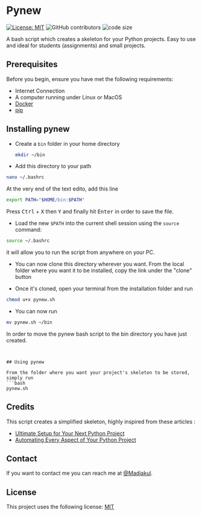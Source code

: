 # Pynew

[![License: MIT](https://img.shields.io/badge/License-MIT-yellow.svg)](https://opensource.org/licenses/MIT) ![GitHub contributors](https://img.shields.io/github/contributors/Madjakul/Pynew) ![code size](https://img.shields.io/github/languages/code-size/Madjakul/Pynew)

A bash script which creates a skeleton for your Python projects. Easy to use and ideal for students (assignments) and small projects.


## Prerequisites

Before you begin, ensure you have met the following requirements:

* Internet Connection
* A computer running under Linux or MacOS
* [Docker](https://phoenixnap.com/kb/how-to-install-docker-on-ubuntu-18-04)
* [pip](https://pip.pypa.io/en/stable/installing/)


## Installing pynew

* Create a ```bin``` folder in your home directory
  ```bash
  mkdir ~/bin
  ```

* Add this directory to your path
```bash
nano ~/.bashrc
```
At the very end of the text edito, add this line
```bash
export PATH="$HOME/bin:$PATH"
```
Press <kbd>Ctrl</kbd> + <kbd>X</kbd> then <kbd>Y</kbd> and finally hit <kbd>Enter</kbd> in order to save the file.

* Load the new ```$PATH``` into the current shell session using the ```source``` command:
```bash
source ~/.bashrc
```
it will allow you to run the script from anywhere on your PC.

* You can now clone this directory wherever you want. From the local folder where you want it to be installed, copy the link under the "clone" button

* Once it's cloned, open your terminal from the installation folder and run
```bash
chmod u+x pynew.sh
```

* You can now run 
```bash
mv pynew.sh ~/bin
```
In order to move the pynew bash script to the bin directory you have just created.
```


## Using pynew

From the folder where you want your project's skeleton to be stored, simply run
```bash
pynew.sh
```


## Credits

This script creates a simplified skeleton, highly inspired from these articles :
* [Ultimate Setup for Your Next Python Project](https://towardsdatascience.com/ultimate-setup-for-your-next-python-project-179bda8a7c2c)
* [Automating Every Aspect of Your Python Project](https://towardsdatascience.com/automating-every-aspect-of-your-python-project-6517336af9da)


## Contact

If you want to contact me you can reach me at [@Madjakul](https://twitter.com/madjakul).

## License

This project uses the following license: [MIT](https://github.com/Madjakul/Pynew/blob/master/LICENSE)
